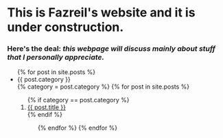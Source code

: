 # This is Fazreil's website and it is under construction. 
### Here's the deal: _this webpage will discuss mainly about stuff that I personally appreciate._
<!--
time now is: {{ site.time }}, I don't know what timezone that is to be honest.
-->
<!-- 
<ul>
{% for post in site.posts %}
	<li>{{ post.category }}</li>
	{% endfor %}	
</ul>
s-->
<ul>
	{% for post in site.posts %}
	<li>{{ post.category }}</li>
	{% category = post.category %}
	{% for post in site.posts %}
		<ol>
			{% if category == post.category %}
			<li>
				<a href="{{ post.url }}">{{ post.title }}</a>
			</li>
			{% endif %}
		<ol>
	{% endfor %}
	{% endfor %}	
</ul>





